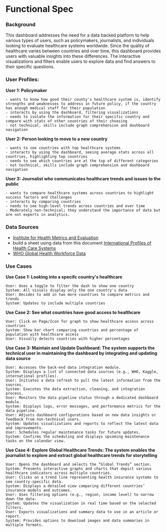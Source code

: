 # Functional Spec

### Background
This dashboard addresses the need for a data backed platform to help various types of users, such as policymakers, journalists, and individuals looking to evaluate healthcare systems worldwide. Since the quality of healthcare varies between countries and over time, this dashboard provides users with valuable insights into these differences. The interactive visualizations and filters enable users to explore data and find answers to their specific questions.

### User Profiles:

**User 1: Policymaker**

	- wants to know how good their county's healthcare system is, identify strengths and weaknesses to address in future policy, if the country has enough medical staff for their population
	- interacts by using the dashboard, filtering visualizations
	- needs to isolate the information for their specific country and compare with stats of other countries of their choosing
	- not technical, skills include graph comprehension and dashboard navigation

**User 2: Person looking to move to a new country**

	- wants to see countries with top healthcare systems
	- interacts by using the dashboard, seeing average stats across all countries, highlighting top countries
	- needs to see which countries are at the top of different categories
	- not technical, skills include graph comprehension and dashboard navigation

**User 3: Journalist who communicates healthcare trends and issues to the public**

	- wants to compare healthcare systems across countries to highlight success factors and challenges
	- interacts by comparing countries 
	- needs to see high-level trends across countries and over time
	- Moderately non-technical; they understand the importance of data but are not experts in analytics.

### Data Sources
- [Institute for Health Metrics and Evaluation](https://vizhub.healthdata.org/gbd-results/)
- build a sheet using data from this document [International Profiles of Health Care Systems](https://www.commonwealthfund.org/sites/default/files/2020-12/International_Profiles_of_Health_Care_Systems_Dec2020.pdf)
- [WHO Global Health Workforce Data](https://www.who.int/data/gho/data/themes/topics/health-workforce)


### Use Cases

**Use Case 1: Looking into a specifc country's healthcare**

    User: Uses a toggle to filter the dash to show one country
    System: All visuals display only the one country's data
    User: Decides to add in two more countries to compare metrics and trends
    System: Updates to include multiple countries

**Use Case 2: See what countries have good access to healthcare**

    User: Click on Page/Icon for graph to show healthcare access across countries
    System: Show bar chart comparing countries and percentage of population with healthcare access
    User: Visually detects countries with higher percentages

**Use Case 3: Maintain and Update Dashboard: The system supports the technical user in maintaining the dashboard by integrating and updating data source**

    User: Accesses the back-end data integration module.
    System: Displays a list of connected data sources (e.g., WHO, Kaggle, international profiles).
    User: Initiates a data refresh to pull the latest information from the sources.
    System: Executes the data extraction, cleaning, and integration process.
    User: Monitors the data pipeline status through a dedicated dashboard module.
    System: Displays logs, error messages, and performance metrics for the data pipeline.
    User: Adjusts dashboard configurations based on new data insights or feedback from non-technical users.
    System: Updates visualizations and reports to reflect the latest data and improvements.
    User: Schedules regular maintenance tasks for future updates.
    System: Confirms the scheduling and displays upcoming maintenance tasks on the calendar view.

**Use Case 4: Explore Global Healthcare Trends: The system enables the journalist to explore and extract global healthcare trends for storytelling**

    User: Opens the dashboard and selects the “Global Trends” section.
    System: Presents interactive graphs and charts that depict various healthcare indicators across multiple countries.
    User: Clicks on a trend line representing health insurance systems to see country-specific data.
    System: Displays a detailed view comparing different countries’ insurance models and outcomes.
    User: Uses filtering options (e.g., region, income level) to narrow down the data.
    System: Updates the visualization in real time based on the selected filters.
    User: Exports visualizations and summary data to use in an article or report.
    System: Provides options to download images and data summaries in multiple formats.